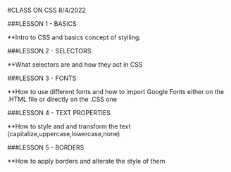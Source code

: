 #CLASS ON CSS 8/4/2022

###LESSON 1 - BASICS

\*\*Intro to CSS and basics concept of styiling.

###LESSON 2 - SELECTORS

\*\*What selectors are and how they act in CSS

###LESSON 3 - FONTS

\*\*How to use different fonts and how to import Google Fonts either on the .HTML file or directly on the .CSS one

###LESSON 4 - TEXT PROPERTIES

\*\*How to style and and transform the text (capitalize,uppercase,lowercase,none)

###LESSON 5 - BORDERS

\*\*How to apply borders and alterate the style of them
